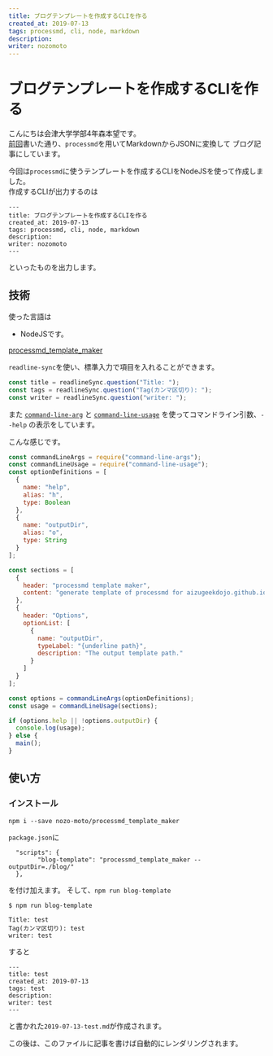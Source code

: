 ```yaml
---
title: ブログテンプレートを作成するCLIを作る
created_at: 2019-07-13
tags: processmd, cli, node, markdown
description:
writer: nozomoto
---
```


# ブログテンプレートを作成するCLIを作る

こんにちは会津大学学部4年森本望です。  
[前回](./2019-07-12/create_blog)書いた通り、`processmd`を用いてMarkdownからJSONに変換して
ブログ記事にしています。

今回は`processmd`に使うテンプレートを作成するCLIをNodeJSを使って作成しました。  
作成するCLIが出力するのは

```
---
title: ブログテンプレートを作成するCLIを作る
created_at: 2019-07-13
tags: processmd, cli, node, markdown
description:
writer: nozomoto
---
```

といったものを出力します。

## 技術
使った言語は
- NodeJSです。

[processmd_template_maker](https://github.com/nozo-moto/processmd_template_maker)

`readline-sync`を使い、標準入力で項目を入れることができます。

``` js
const title = readlineSync.question("Title: ");
const tags = readlineSync.question("Tag(カンマ区切り): ");
const writer = readlineSync.question("writer: ");
```

また [`command-line-arg`](https://github.com/75lb/command-line-args) と [`command-line-usage`](https://github.com/75lb/command-line-usage) を使ってコマンドライン引数、`--help` の表示をしています。

こんな感じです。

``` js
const commandLineArgs = require("command-line-args");
const commandLineUsage = require("command-line-usage");
const optionDefinitions = [
  {
    name: "help",
    alias: "h",
    type: Boolean
  },
  {
    name: "outputDir",
    alias: "o",
    type: String
  }
];

const sections = [
  {
    header: "processmd template maker",
    content: "generate template of processmd for aizugeekdojo.github.io"
  },
  {
    header: "Options",
    optionList: [
      {
        name: "outputDir",
        typeLabel: "{underline path}",
        description: "The output template path."
      }
    ]
  }
];

const options = commandLineArgs(optionDefinitions);
const usage = commandLineUsage(sections);

if (options.help || !options.outputDir) {
  console.log(usage);
} else {
  main();
}
```

## 使い方

### インストール

```
npm i --save nozo-moto/processmd_template_maker
```

`package.json`に

```
  "scripts": {
		"blog-template": "processmd_template_maker --outputDir=./blog/"
  },
```

を付け加えます。
そして、`npm run blog-template`
```
$ npm run blog-template

Title: test
Tag(カンマ区切り): test
writer: test
```

すると
```
---
title: test
created_at: 2019-07-13
tags: test
description:
writer: test
---
```

と書かれた`2019-07-13-test.md`が作成されます。

この後は、このファイルに記事を書けば自動的にレンダリングされます。




